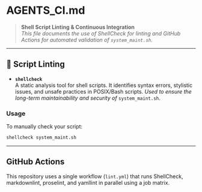 # AGENTS_CI.md

> **Shell Script Linting & Continuous Integration**  
> *This file documents the use of ShellCheck for linting and GitHub Actions for
automated validation of `system_maint.sh`.*

---

## 🧪 Script Linting

- **`shellcheck`**  
  A static analysis tool for shell scripts. It identifies syntax errors,
  stylistic issues, and unsafe practices in POSIX/Bash scripts.
  *Used to ensure the long-term maintainability and security of*
  `system_maint.sh`.

### Usage

To manually check your script:

```bash
shellcheck system_maint.sh
```

---

## GitHub Actions

This repository uses a single workflow (`lint.yml`) that runs ShellCheck,
markdownlint, proselint, and yamllint in parallel using a job matrix.
